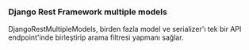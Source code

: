 ### Django Rest Framework multiple models 

DjangoRestMultipleModels, birden fazla model ve serializer'ı tek bir API endpoint'inde birleştirip arama filtresi yapmanı sağlar.

